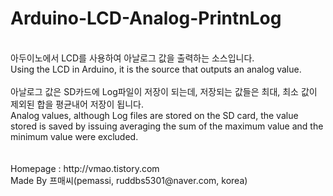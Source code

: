 # Arduino-LCD-Analog-PrintnLog
<br>
아두이노에서 LCD를 사용하여 아날로그 값을 출력하는 소스입니다.<br>
Using the LCD in Arduino, it is the source that outputs an analog value.<br>
<br>
아날로그 값은 SD카드에 Log파일이 저장이 되는데, 저장되는 값들은 최대, 최소 값이 제외된 합을 평균내어 저장이 됩니다.<br>
Analog values, although Log files are stored on the SD card, the value stored is saved by issuing averaging the sum of the maximum value and the minimum value were excluded.<br>
<br>
<br>
Homepage : http://vmao.tistory.com <br>
Made By 프매씨(pemassi, ruddbs5301@naver.com, korea) 
